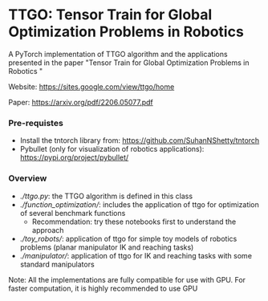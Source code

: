 # TTGO: Tensor Train for Global Optimization Problems in Robotics

A PyTorch implementation of TTGO algorithm and the applications presented in the paper "Tensor Train for Global Optimization Problems in Robotics "

Website: https://sites.google.com/view/ttgo/home

Paper: https://arxiv.org/pdf/2206.05077.pdf

### Pre-requistes
- Install the tntorch library from: https://github.com/SuhanNShetty/tntorch
- Pybullet (only for visualization of robotics applications): https://pypi.org/project/pybullet/

### Overview
- *./ttgo.py*: the TTGO algorithm is defined in this class
- *./function_optimization/*: includes the application of ttgo for optimization of several benchmark functions
  - Recommendation: try these notebooks first to understand the approach
- *./toy_robots/*: application of ttgo for simple toy models of robotics problems (planar manipulator IK and reaching tasks)
- *./manipulator/*: application of ttgo for IK and reaching tasks with some standard manipulators

Note: All the implementations are fully compatible for use with GPU. For faster computation, it is highly recommended to use GPU
